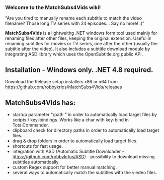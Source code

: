 ### Welcome to the MatchSubs4Vids wiki!

"Are you tired to manually rename each subtitle to match the video filename? Those long TV series with 24 episodes... Say no more! :)"

**MatchSubs4Vids** is a lightweithg .NET windows form tool used mainly for renaming files after other files, keeping the original extension. Useful in renaming subtitles for movies or TV series, one after the other (usually the subtitle after the video). It also includes a subtitle download module by integrating ASD library which uses the OpenSubtitle.org public API.

## Installation - Windows only. .NET 4.8 required.
Download the Release setup installers x86 or x64 from https://github.com/robbykrlos/MatchSubs4Vids/releases

## MatchSubs4Vids has:
- startup parameter "/path <PATH>" in order to automatically load target files by scripts / key-bindings. Works like a char with key-bind in TotalCommander.
- clipboard check for directory paths in order to automatically load target files.
- drag & drop folders in order to automatically load target files.
- shortcuts for fast usage.
- integration with ASD (Automatic Subtitle Downloader - https://github.com/robbykrlos/ASD) - possibility to download missing subtitles automatically.
- custom Regex support for better manual matching.
- several ways to automatically match the subtitles with the viedeo files.
 
